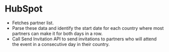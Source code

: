# HubSpot
- Fetches partner list.
- Parse these data and identify the start date for each country where most partners can make it for both days in a row.
- Call Send Invitation API to send invitations to partners who will attend the event in a consecutive day in their country.

